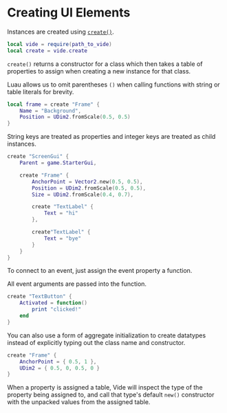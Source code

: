 # Creating UI Elements

Instances are created using [`create()`](../../api/creation.md#create).

```lua
local vide = require(path_to_vide)
local create = vide.create
```

`create()` returns a constructor for a class which then takes a table of
properties to assign when creating a new instance for that class.

Luau allows us to omit parentheses `()` when calling functions with string or
table literals for brevity.

```lua
local frame = create "Frame" {
    Name = "Background",
    Position = UDim2.fromScale(0.5, 0.5)
}
```

String keys are treated as properties and integer keys are treated as child
instances.

```lua
create "ScreenGui" {
    Parent = game.StarterGui,

    create "Frame" {
        AnchorPoint = Vector2.new(0.5, 0.5),
        Position = UDim2.fromScale(0.5, 0.5),
        Size = UDim2.fromScale(0.4, 0.7),

        create "TextLabel" {
            Text = "hi"
        },

        create"TextLabel" {
            Text = "bye"
        }
    }
}
```

To connect to an event, just assign the event property a function.

All event arguments are passed into the function.

```lua
create "TextButton" {
    Activated = function()
        print "clicked!"
    end
}
```

You can also use a form of aggregate initialization to create datatypes instead
of explicitly typing out the class name and constructor.

```lua
create "Frame" {
    AnchorPoint = { 0.5, 1 },
    UDim2 = { 0.5, 0, 0.5, 0 }
}
```

When a property is assigned a table, Vide will inspect the type of the property
being assigned to, and call that type's default `new()` constructor with the
unpacked values from the assigned table.
